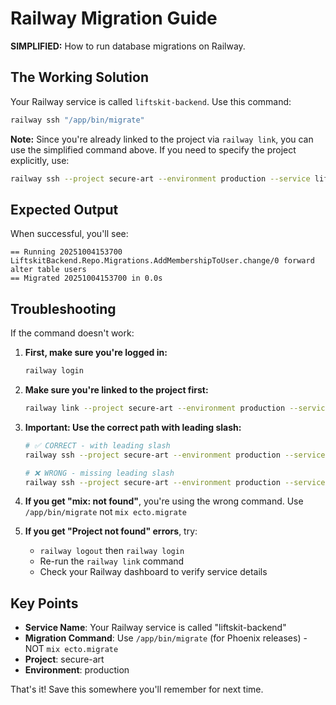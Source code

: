 # Railway Migration Guide

**SIMPLIFIED:** How to run database migrations on Railway.

## The Working Solution

Your Railway service is called `liftskit-backend`. Use this command:

```bash
railway ssh "/app/bin/migrate"
```

**Note:** Since you're already linked to the project via `railway link`, you can use the simplified command above. If you need to specify the project explicitly, use:

```bash
railway ssh --project secure-art --environment production --service liftskit-backend "/app/bin/migrate"
```

## Expected Output

When successful, you'll see:
```
== Running 20251004153700 LiftskitBackend.Repo.Migrations.AddMembershipToUser.change/0 forward
alter table users
== Migrated 20251004153700 in 0.0s
```

## Troubleshooting

If the command doesn't work:

1. **First, make sure you're logged in:**
   ```bash
   railway login
   ```

2. **Make sure you're linked to the project first:**
   ```bash
   railway link --project secure-art --environment production --service liftskit-backend
   ```

3. **Important: Use the correct path with leading slash:**
   ```bash
   # ✅ CORRECT - with leading slash
   railway ssh --project secure-art --environment production --service liftskit-backend "/app/bin/migrate"
   
   # ❌ WRONG - missing leading slash  
   railway ssh --project secure-art --environment production --service liftskit-backend "app/bin/migrate"
   ```

4. **If you get "mix: not found"**, you're using the wrong command. Use `/app/bin/migrate` not `mix ecto.migrate`

5. **If you get "Project not found" errors**, try:
   - `railway logout` then `railway login`
   - Re-run the `railway link` command
   - Check your Railway dashboard to verify service details

## Key Points

- **Service Name**: Your Railway service is called "liftskit-backend"
- **Migration Command**: Use `/app/bin/migrate` (for Phoenix releases) - NOT `mix ecto.migrate`
- **Project**: secure-art
- **Environment**: production

That's it! Save this somewhere you'll remember for next time.